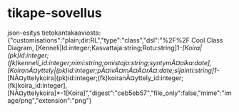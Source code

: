 # tikape-sovellus

json-esitys tietokantakaaviosta:
{"customisations":"plain;dir:RL","type":"class","dsl":"%2F%2F Cool Class Diagram, [Kenneli|Id:integer;Kasvattaja:string;Rotu:string]1-*[Koira|(pk)id:integer;(fk)kenneli_id:integer;nimi:string;omistaja:string;syntymÃ¤aika:date], [KoiranÃ¤yttely|(pk)id:integer;pÃ¤ivÃ¤mÃ¤Ã¤rÃ¤:date;sijainti:string]1-*[NÃ¤yttelykoira|(pk)id:integer;(fk)koiranÃ¤yttely_id:integer;(fk)koira_id:integer], [NÃ¤yttelykoira]*-1[Koira]","digest":"ceb5eb57","file_only":false,"mime":"image/png","extension":"png"}

